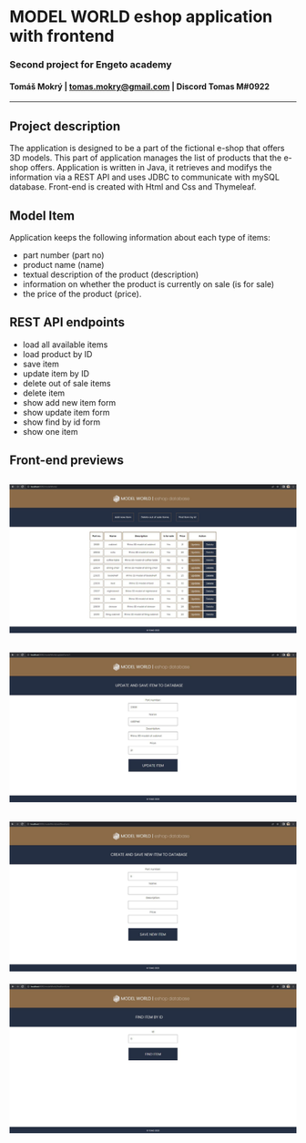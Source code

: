 # **MODEL WORLD eshop application with frontend**
### Second project for Engeto academy 
#### Tomáš Mokrý | tomas.mokry@gmail.com | Discord Tomas M#0922
---
## **Project description**
The application is designed to be a part of the fictional e-shop that offers 3D models. 
This part of application manages the list of products that the e-shop offers. 
Application is written in Java, it retrieves and modifys the information via a REST API and uses JDBC to communicate with mySQL database.
Front-end is created with Html and Css and Thymeleaf.

## **Model Item**
Application keeps the following information about each type of items:
* part number (part no)
* product name (name)
* textual description of the product (description)
* information on whether the product is currently on sale (is for sale)
* the price of the product (price).

## **REST API endpoints**
* load all available items
* load product by ID
* save item
* update item by ID
* delete out of sale items
* delete item
* show add new item form
* show update item form
* show find by id form
* show one item

## **Front-end previews**


![start](homepage.JPG)
---
![start](updateItem.JPG)
---
![start](addItem.JPG)
---
![start](findItem.JPG)


